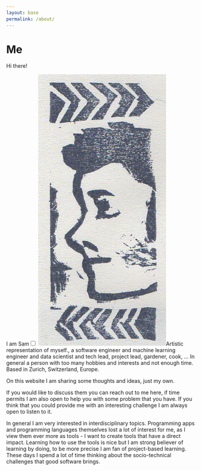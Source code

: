 ```yaml
---
layout: base
permalink: /about/
---
```


# Me

Hi there!

I am Sam<label for="mn-image" class="margin-toggle"></label><input type="checkbox"
id="mn-image" class="margin-toggle"/><span class="marginnote">
<img src="/assets/img/samucon.jpg" alt="A picture of me">Artistic representation of myself.</span>,
a software engineer and machine learning engineer and data scientist and tech lead, project lead,
gardener, cook, ... In general a person with too many hobbies and interests and not enough time.
Based in Zurich, Switzerland, Europe.

On this website I am sharing some thoughts and ideas, just my own.

If you would like to discuss them you can reach out to me here, if time permits I am also open to
help you with some problem that you have. If you think that you could provide me with an interesting
challenge I am always open to listen to it.

In general I am very interested in interdisciplinary topics. Programming apps and programming
languages themselves lost a lot of interest for me, as I view them ever more as tools - I want
to create tools that have a direct impact. Learning how to use the tools is nice but I am strong
believer of learning by doing, to be more precise I am fan of project-based learning. These days I
spend a lot of time thinking about the socio-technical challenges that good software brings.


